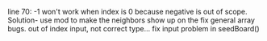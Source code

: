 line 70: -1 won't work when index is 0 because negative is out of scope. 
Solution- use mod to make the neighbors show up on the 
fix general array bugs. out of index input, not correct type...
fix input problem in seedBoard() 